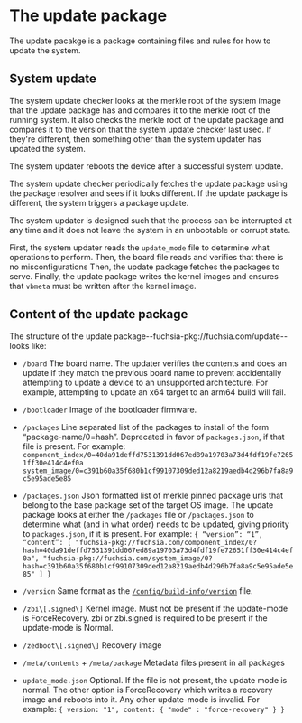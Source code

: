 # The update package

The update pacakge is a package containing files and rules for how to update the
system.

## System update

The system update checker looks at the merkle root of the system image that the update
package has and compares it to the merkle root of the running system. It also checks
the merkle root of the update package and compares it to the version that the system
update checker last used. If they're different, then something other than the
system updater has updated the system.

The system updater reboots the device after a successful system update.

The system update checker periodically fetches the update package using the package
resolver and sees if it looks different. If the update package is different,
the system triggers a package update.

The system updater is designed such that the process can be interrupted at
any time and it does not leave the system in an unbootable or corrupt state.

First, the system updater reads the `update_mode` file to determine what operations to
perform. Then, the board file reads and verifies that there is no misconfigurations
Then, the update package fetches the packages to serve. Finally, the update package writes
the kernel images and ensures that `vbmeta` must be written after the kernel image.


## Content of the update package

The structure of the update package--fuchsia-pkg://fuchsia.com/update--looks like:
*   `/board`
    The board name. The updater verifies the contents and does an update if they match
    the previous board name to prevent accidentally attempting to update a device to an
    unsupported architecture.  For example, attempting to update an x64 target to an arm64 build will fail.

*   `/bootloader`
    Image of the bootloader firmware.

*   `/packages`
    Line separated list of the packages to install of the form “package-name/0=hash”.
    Deprecated in favor of `packages.json`, if that file is present.
    For example:
        ```
        component_index/0=40da91deffd7531391dd067ed89a19703a73d4fdf19fe72651ff30e414c4ef0a
        system_image/0=c391b60a35f680b1cf99107309ded12a8219aedb4d296b7fa8a9c5e95ade5e85
        ```
*   `/packages.json`
    Json formatted list of merkle pinned package urls that belong to the base package set
    of the target OS image. The update package looks at either the `/packages` file or 
    `/packages.json` to determine what (and in what order) needs to be updated, giving priority
    to `packages.json`, if it is present.
    For example:
        ```
        {
	        “version”: “1”,
	        “content”: [
                "fuchsia-pkg://fuchsia.com/component_index/0?hash=40da91deffd7531391dd067ed89a19703a73d4fdf19fe72651ff30e414c4ef0a",
                "fuchsia-pkg://fuchsia.com/system_image/0?hash=c391b60a35f680b1cf99107309ded12a8219aedb4d296b7fa8a9c5e95ade5e85"
            ]
        }
        ```
*   `/version`
    Same format as the [`/config/build-info/version`](/docs/development/build/build_information.md) file.
*   `/zbi\[.signed\]`
    Kernel image. Must not be present if the update-mode is ForceRecovery. zbi or zbi.signed
    is required to be present if the update-mode is Normal.
*   `/zedboot\[.signed\]`
    Recovery image
*   `/meta/contents` + `/meta/package`
    Metadata files present in all packages
*   `update_mode.json`
    Optional. If the file is not present, the update mode is normal. The other option is
    ForceRecovery which writes a recovery image and reboots into it. Any other update-mode
    is invalid.
    For example:
        ```
        { version: "1", content: { "mode" : "force-recovery" } }
        ```